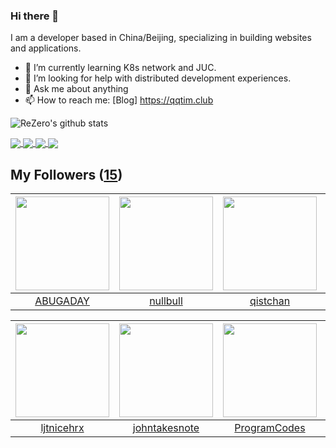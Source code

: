 ### Hi there 👋

  I am a developer based in China/Beijing, specializing in building websites and applications.
  
  - 🌱 I’m currently learning K8s network and JUC.
  - 🤔 I’m looking for help with distributed development experiences.
  - 💬 Ask me about anything
  - 📫 How to reach me: [Blog] https://qqtim.club
  
  
  ![ReZero's github stats](https://github-readme-stats.vercel.app/api?username=rezeros&show_icons=true&title_color=fff&icon_color=79ff97&text_color=9f9f9f&bg_color=151515)
  
  
  <a href="https://github.com/rezeros">
<img align="center" src="https://github-readme-stats.vercel.app/api/top-langs/?username=rezeros&layout=compact&exclude_repo=rezeros,rezeros.github.io,blog-source&hide=css,html&langs_count=8" />
  </a>
  <a href="https://github.com/rezeros/zit">
<img align="center" src="https://github-readme-stats.vercel.app/api/pin/?username=rezeros&repo=zit&title_color=fff&icon_color=79ff97&text_color=9f9f9f&bg_color=151515" />
  </a>
  <a href="https://github.com/rezeros/zerobox">
<img align="center" src="https://github-readme-stats.vercel.app/api/pin/?username=rezeros&repo=zerobox&title_color=fff&icon_color=79ff97&text_color=9f9f9f&bg_color=151515" />
  </a>
  <a href="https://github.com/rezeros/leetcode">
<img align="center" src="https://github-readme-stats.vercel.app/api/pin/?username=rezeros&repo=leetcode&title_color=fff&icon_color=79ff97&text_color=9f9f9f&bg_color=151515" />
  </a>
 
  

## My Followers ([15](https://github.com/ReZeroS?tab=followers))

| <img src="https://avatars.githubusercontent.com/u/22606989?v=4" width="150" height="150" /> | <img src="https://avatars.githubusercontent.com/u/28078734?v=4" width="150" height="150" /> | <img src="https://avatars.githubusercontent.com/u/11344747?v=4" width="150" height="150" /> | <img src="https://avatars.githubusercontent.com/u/26834294?v=4" width="150" height="150" /> |
| :-----------------------------------------------------------------------------------------: | :-----------------------------------------------------------------------------------------: | :-----------------------------------------------------------------------------------------: | :-----------------------------------------------------------------------------------------: |
|                           [ABUGADAY](https://github.com/ABUGADAY)                           |                           [nullbull](https://github.com/nullbull)                           |                           [qistchan](https://github.com/qistchan)                           |                          [HeerKirov](https://github.com/HeerKirov)                          |

| <img src="https://avatars.githubusercontent.com/u/36908291?v=4" width="150" height="150" /> | <img src="https://avatars.githubusercontent.com/u/29314819?v=4" width="150" height="150" /> | <img src="https://avatars.githubusercontent.com/u/40146766?v=4" width="150" height="150" /> | <img src="https://avatars.githubusercontent.com/u/39089451?v=4" width="150" height="150" /> |
| :-----------------------------------------------------------------------------------------: | :-----------------------------------------------------------------------------------------: | :-----------------------------------------------------------------------------------------: | :-----------------------------------------------------------------------------------------: |
|                         [ljtnicehrx](https://github.com/ljtnicehrx)                         |                      [johntakesnote](https://github.com/johntakesnote)                      |                       [ProgramCodes](https://github.com/ProgramCodes)                       |                         [Mysteryzzz](https://github.com/Mysteryzzz)                         |